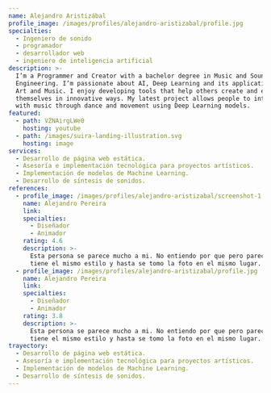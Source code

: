 ```yaml
---
name: Alejandro Aristizábal
profile_image: /images/profiles/alejandro-aristizabal/profile.jpg
specialties:
  - Ingeniero de sonido
  - programador
  - desarrollador web
  - ingeniero de inteligencia artificial
description: >-
  I’m a Programmer and Creator with a bachelor degree in Music and Sound
  Engineering. I’m passionate about AI, Deep Learning and its applications in
  Art and Music. I enjoy developing tools that help others create and express
  themselves in innovative ways. My latest project allows people to interact
  with music through dance and movement using Deep Learning models.
featured:
  - path: VZNAirgLWe0
    hosting: youtube
  - path: /images/suira-landing-illustration.svg
    hosting: image
services:
  - Desarrollo de página web estática.
  - Asesoría e implementación tecnológica para proyectos artísticos.
  - Implementación de modelos de Machine Learning.
  - Desarrollo de síntesis de sonidos.
references:
  - profile_image: /images/profiles/alejandro-aristizabal/screenshot-1.png
    name: Alejandro Pereira
    link:
    specialties:
      - Diseñador
      - Animador
    rating: 4.6
    description: >-
      Esta persona se parece mucho a mi. No entiendo por que pero parece que
      tiene el mismo estilo y hasta se tomo la foto en el mismo lugar.
  - profile_image: /images/profiles/alejandro-aristizabal/profile.jpg
    name: Alejandro Pereira
    link:
    specialties:
      - Diseñador
      - Animador
    rating: 3.8
    description: >-
      Esta persona se parece mucho a mi. No entiendo por que pero parece que
      tiene el mismo estilo y hasta se tomo la foto en el mismo lugar.
trayectory:
  - Desarrollo de página web estática.
  - Asesoría e implementación tecnológica para proyectos artísticos.
  - Implementación de modelos de Machine Learning.
  - Desarrollo de síntesis de sonidos.
---
```


